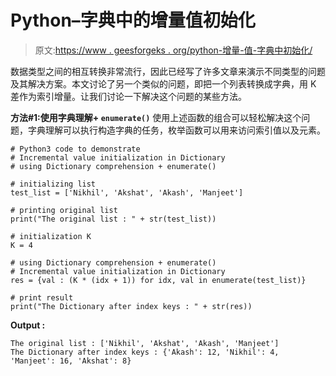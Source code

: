 # Python–字典中的增量值初始化

> 原文:[https://www . geesforgeks . org/python-增量-值-字典中初始化/](https://www.geeksforgeeks.org/python-incremental-value-initialization-in-dictionary/)

数据类型之间的相互转换非常流行，因此已经写了许多文章来演示不同类型的问题及其解决方案。本文讨论了另一个类似的问题，即把一个列表转换成字典，用 K 差作为索引增量。让我们讨论一下解决这个问题的某些方法。

**方法#1:使用字典理解+ `enumerate()`**
使用上述函数的组合可以轻松解决这个问题，字典理解可以执行构造字典的任务，枚举函数可以用来访问索引值以及元素。

```
# Python3 code to demonstrate
# Incremental value initialization in Dictionary
# using Dictionary comprehension + enumerate()

# initializing list
test_list = ['Nikhil', 'Akshat', 'Akash', 'Manjeet']

# printing original list
print("The original list : " + str(test_list))

# initialization K 
K = 4

# using Dictionary comprehension + enumerate()
# Incremental value initialization in Dictionary
res = {val : (K * (idx + 1)) for idx, val in enumerate(test_list)}

# print result
print("The Dictionary after index keys : " + str(res))
```

**Output :**

```
The original list : ['Nikhil', 'Akshat', 'Akash', 'Manjeet']
The Dictionary after index keys : {'Akash': 12, 'Nikhil': 4, 'Manjeet': 16, 'Akshat': 8}

```